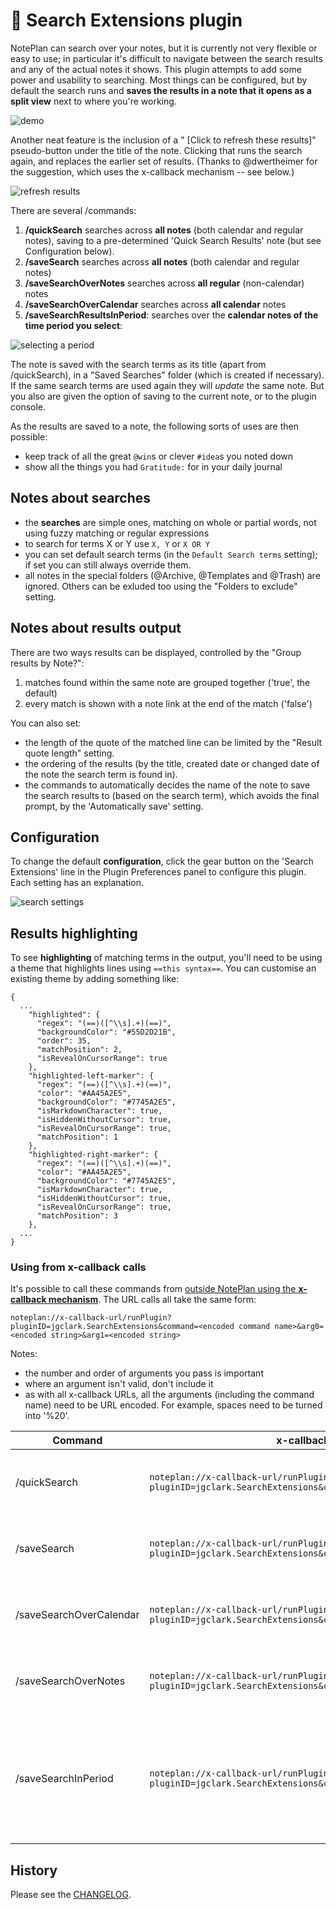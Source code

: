 # 🔎 Search Extensions plugin
NotePlan can search over your notes, but it is currently not very flexible or easy to use; in particular it's difficult to navigate between the search results and any of the actual notes it shows.   This plugin attempts to add some power and usability to searching.  Most things can be configured, but by default the search runs and **saves the results in a note that it opens as a split view** next to where you're working.

![demo](demo1.gif)

Another neat feature is the inclusion of a " [Click to refresh these results]" pseudo-button under the title of the note. Clicking that runs the search again, and replaces the earlier set of results. (Thanks to @dwertheimer for the suggestion, which uses the x-callback mechanism -- see below.)

![refresh results](highlight-refresh-in-search-results.png)

There are several /commands:

1. **/quickSearch** searches across **all notes** (both calendar and regular notes), saving to a pre-determined 'Quick Search Results' note (but see Configuration below).
2. **/saveSearch** searches across **all notes**  (both calendar and regular notes)
3. **/saveSearchOverNotes** searches across **all regular** (non-calendar) notes
4. **/saveSearchOverCalendar** searches across **all calendar**  notes
5. **/saveSearchResultsInPeriod**: searches over the **calendar <!--and weekly--> notes of the time period you select**:

![selecting a period](period-selection.png)

The note is saved with the search terms as its title (apart from /quickSearch), in a "Saved Searches" folder (which is created if necessary). If the same search terms are used again they will *update* the same note.  But you also are given the option of saving to the current note, or to the plugin console.

As the results are saved to a note, the following sorts of uses are then possible:
- keep track of all the great `@win`s or clever `#idea`s you noted down
- show all the things you had `Gratitude:` for in your daily journal

## Notes about searches
- the **searches** are simple ones, matching on whole or partial words, not using fuzzy matching or regular expressions
- to search for terms X or Y use `X, Y` or `X OR Y`
- you can set default search terms (in the `Default Search terms` setting); if set you can still always override them.
- all notes in the special folders (@Archive, @Templates and @Trash) are ignored.  Others can be exluded too using the "Folders to exclude" setting.

## Notes about results output
There are two ways results can be displayed, controlled by the "Group results by Note?":
1. matches found within the same note are grouped together ('true', the default)
2. every match is shown with a note link at the end of the match ('false')

You can also set:
- the length of the quote of the matched line can be limited by the "Result quote length" setting.
- the ordering of the results (by the title, created date or changed date of the note the search term is found in).
- the commands to automatically decides the name of the note to save the search results to (based on the search term), which avoids the final prompt, by the 'Automatically save' setting.

## Configuration
To change the default **configuration**, click the gear button on the 'Search Extensions' line in the Plugin Preferences panel to configure this plugin. Each setting has an explanation.

![search settings](search-settings.jpg)

## Results highlighting
To see **highlighting** of matching terms in the output, you'll need to be using a theme that highlights lines using `==this syntax==`. You can customise an existing theme by adding something like:

```jsonc
{
  ...
    "highlighted": {
      "regex": "(==)([^\\s].+)(==)",
      "backgroundColor": "#55D2D21B",
      "order": 35,
      "matchPosition": 2,
      "isRevealOnCursorRange": true
    },
    "highlighted-left-marker": {
      "regex": "(==)([^\\s].+)(==)",
      "color": "#AA45A2E5",
      "backgroundColor": "#7745A2E5",
      "isMarkdownCharacter": true,
      "isHiddenWithoutCursor": true,
      "isRevealOnCursorRange": true,
      "matchPosition": 1
    },
    "highlighted-right-marker": {
      "regex": "(==)([^\\s].+)(==)",
      "color": "#AA45A2E5",
      "backgroundColor": "#7745A2E5",
      "isMarkdownCharacter": true,
      "isHiddenWithoutCursor": true,
      "isRevealOnCursorRange": true,
      "matchPosition": 3
    },
  ...
}
```

### Using from x-callback calls
It's possible to call these commands from [outside NotePlan using the **x-callback mechanism**](https://help.noteplan.co/article/49-x-callback-url-scheme#runplugin). The URL calls all take the same form:
```
noteplan://x-callback-url/runPlugin?pluginID=jgclark.SearchExtensions&command=<encoded command name>&arg0=<encoded string>&arg1=<encoded string>
```
Notes:
- the number and order of arguments you pass is important
- where an argument isn't valid, don't include it
- as with all x-callback URLs, all the arguments (including the command name) need to be URL encoded. For example, spaces need to be turned into '%20'.

| Command | x-callback start | arg0 | arg1 | arg2 |
|-----|-------------|-----|-----|-----|
| /quickSearch | `noteplan://x-callback-url/runPlugin?pluginID=jgclark.SearchExtensions&command=quickSearch&` | search term(s) (separated by commas) |  |  |
| /saveSearch | `noteplan://x-callback-url/runPlugin?pluginID=jgclark.SearchExtensions&command=saveSearch&` | search term(s) (separated by commas) |  |  |
| /saveSearchOverCalendar | `noteplan://x-callback-url/runPlugin?pluginID=jgclark.SearchExtensions&command=saveSearchOverCalendar&` | search term(s) (separated by commas) |  |  |
| /saveSearchOverNotes | `noteplan://x-callback-url/runPlugin?pluginID=jgclark.SearchExtensions&command=saveSearchOverNotes&` | search term(s) (separated by commas) |  |  |
| /saveSearchInPeriod | `noteplan://x-callback-url/runPlugin?pluginID=jgclark.SearchExtensions&command=saveSearchInPeriod&` | search term(s) (separated by commas) | start date to search over (YYYYMMDD or YYYY-MM-DD format). If not given, then defaults to 3 months ago. | end date to search over (YYYYMMDD or YYYY-MM-DD format). If not given, then defaults to today. |

## History
Please see the [CHANGELOG](CHANGELOG.md).
